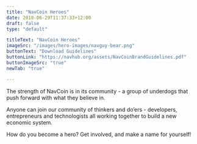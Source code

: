 ```yaml
---
title: "NavCoin Heroes"
date: 2018-06-29T11:37:33+12:00
draft: false
type: "default"

titleText: "NavCoin Heroes"
imageSrc: "/images/hero-images/navguy-bear.png"
buttonText: "Download Guidelines"
buttonLink: "https://navhub.org/assets/NavCoinBrandGuidelines.pdf"
buttonImageSrc: "true"
newTab: "true"

---
```

The strength of NavCoin is in its community - a group of underdogs that push forward with what they believe in.

Anyone can join our community of thinkers and do’ers - developers, entrepreneurs and technologists all working together to build a new economic system.

How do you become a hero? Get involved, and make a name for yourself!
